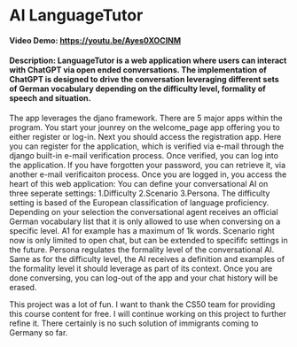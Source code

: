 # AI LanguageTutor
#### Video Demo:  <https://youtu.be/Ayes0XOCINM>
#### Description: LanguageTutor is a web application where users can interact with ChatGPT via open ended conversations. The implementation of ChatGPT is designed to drive the conversation leveraging different sets of German vocabulary depending on the difficulty level, formality of speech and situation.

The app leverages the djano framework. There are 5 major apps within the program. You start your jounrey on the welcome_page app offering you to either register or log-in. Next you should access the registration app. Here you can register for the application, which is verified via e-mail through the django built-in e-mail verification process. Once verified, you can log into the application. If you have forgotten your password, you can retrieve it, via another e-mail verificaiton process. Once you are logged in, you access the heart of this web application: You can define your conversational AI on three seperate settings: 1.Difficulty 2.Scenario 3.Persona. The difficulty setting is based of the European classification of language proficiency. Depending on your selection the conversational agent receives an official German vocabulary list that it is only allowed to use when conversing on a specific level. A1 for example has a maximum of 1k words. Scenario right now is only limited to open chat, but can be extended to specififc settings in the future. Persona regulates the formality level of the conversational AI. Same as for the difficulty level, the AI receives a definition and examples of the formality level it should leverage as part of its context. Once you are done conversing, you can log-out of the app and your chat history will be erased. 

This project was a lot of fun. I want to thank the CS50 team for providing this course content for free. I will continue working on this project to further refine it. There certainly is no such solution of immigrants coming to Germany so far.

